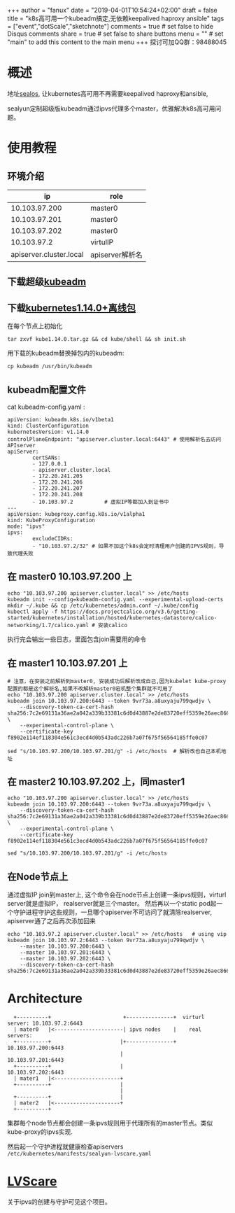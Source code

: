 +++
author = "fanux"
date = "2019-04-01T10:54:24+02:00"
draft = false
title = "k8s高可用一个kubeadm搞定,无依赖keepalived haproxy ansible"
tags = ["event","dotScale","sketchnote"]
comments = true     # set false to hide Disqus comments
share = true        # set false to share buttons
menu = ""           # set "main" to add this content to the main menu
+++
探讨可加QQ群：98488045

# 概述
地址[sealos](https://github.com/fanux/sealos), 让kubernetes高可用不再需要keepalived haproxy和ansible, 

sealyun定制超级版kubeadm通过ipvs代理多个master，优雅解决k8s高可用问题。
<!--more-->

# 使用教程
## 环境介绍
|ip | role|
| --- | --- |
| 10.103.97.200 | master0|
| 10.103.97.201 | master0|
| 10.103.97.202 | master0|
| 10.103.97.2 | virtulIP|
| apiserver.cluster.local | apiserver解析名|

## 下载超级[kubeadm](https://github.com/fanux/kube/releases/tag/v0.0.30-kubeadm-lvscare)
## 下载[kubernetes1.14.0+离线包](http://store.lameleg.com)
在每个节点上初始化
```
tar zxvf kube1.14.0.tar.gz && cd kube/shell && sh init.sh
```
用下载的kubeadm替换掉包内的kubeadm:
```
cp kubeadm /usr/bin/kubeadm
```

## kubeadm配置文件 
cat kubeadm-config.yaml :

```
apiVersion: kubeadm.k8s.io/v1beta1
kind: ClusterConfiguration
kubernetesVersion: v1.14.0
controlPlaneEndpoint: "apiserver.cluster.local:6443" # 使用解析名去访问APIserver
apiServer:
        certSANs:
        - 127.0.0.1
        - apiserver.cluster.local
        - 172.20.241.205
        - 172.20.241.206
        - 172.20.241.207
        - 172.20.241.208
        - 10.103.97.2          # 虚拟IP等都加入到证书中
---
apiVersion: kubeproxy.config.k8s.io/v1alpha1
kind: KubeProxyConfiguration
mode: "ipvs"
ipvs:
        excludeCIDRs: 
        - "10.103.97.2/32" # 如果不加这个k8s会定时清理用户创建的IPVS规则，导致代理失败
```
## 在 master0 10.103.97.200 上
```
echo "10.103.97.200 apiserver.cluster.local" >> /etc/hosts
kubeadm init --config=kubeadm-config.yaml --experimental-upload-certs  
mkdir ~/.kube && cp /etc/kubernetes/admin.conf ~/.kube/config
kubectl apply -f https://docs.projectcalico.org/v3.6/getting-started/kubernetes/installation/hosted/kubernetes-datastore/calico-networking/1.7/calico.yaml # 安装calico
```
执行完会输出一些日志，里面包含join需要用的命令

## 在 master1 10.103.97.201 上
```
# 注意，在安装之前解析到master0, 安装成功后解析改成自己,因为kubelet kube-proxy配置的都是这个解析名,如果不改解析master0宕机整个集群就不可用了
echo "10.103.97.200 apiserver.cluster.local" >> /etc/hosts 
kubeadm join 10.103.97.200:6443 --token 9vr73a.a8uxyaju799qwdjv \
    --discovery-token-ca-cert-hash sha256:7c2e69131a36ae2a042a339b33381c6d0d43887e2de83720eff5359e26aec866 \
    --experimental-control-plane \
    --certificate-key f8902e114ef118304e561c3ecd4d0b543adc226b7a07f675f56564185ffe0c07 

sed "s/10.103.97.200/10.103.97.201/g" -i /etc/hosts  # 解析改也自己本机地址
```

## 在 master2 10.103.97.202 上，同master1
```
echo "10.103.97.200 apiserver.cluster.local" >> /etc/hosts
kubeadm join 10.103.97.200:6443 --token 9vr73a.a8uxyaju799qwdjv \
    --discovery-token-ca-cert-hash sha256:7c2e69131a36ae2a042a339b33381c6d0d43887e2de83720eff5359e26aec866 \
    --experimental-control-plane \
    --certificate-key f8902e114ef118304e561c3ecd4d0b543adc226b7a07f675f56564185ffe0c07  

sed "s/10.103.97.200/10.103.97.201/g" -i /etc/hosts
```

## 在Node节点上
通过虚拟IP join到master上, 这个命令会在node节点上创建一条ipvs规则，virturl server就是虚拟IP， realserver就是三个master。
然后再以一个static pod起一个守护进程守护这些规则，一旦哪个apiserver不可访问了就清除realserver, apiserver通了之后再次添加回来
```
echo "10.103.97.2 apiserver.cluster.local" >> /etc/hosts   # using vip
kubeadm join 10.103.97.2:6443 --token 9vr73a.a8uxyaju799qwdjv \
    --master 10.103.97.200:6443 \
    --master 10.103.97.201:6443 \
    --master 10.103.97.202:6443 \
    --discovery-token-ca-cert-hash sha256:7c2e69131a36ae2a042a339b33381c6d0d43887e2de83720eff5359e26aec866 
```

# Architecture
```
  +----------+                       +---------------+  virturl server: 10.103.97.2:6443
  | mater0   |<----------------------| ipvs nodes    |    real servers:
  +----------+                      |+---------------+            10.103.97.200:6443
                                    |                             10.103.97.201:6443
  +----------+                      |                             10.103.97.202:6443
  | mater1   |<---------------------+
  +----------+                      |
                                    |
  +----------+                      |
  | mater2   |<---------------------+
  +----------+
```

集群每个node节点都会创建一条ipvs规则用于代理所有的master节点。类似kube-proxy的ipvs实现.

然后起一个守护进程就健康检查apiservers `/etc/kubernetes/manifests/sealyun-lvscare.yaml`

# [LVScare](https://github.com/fanux/LVScare)
关于ipvs的创建与守护可见这个项目。


